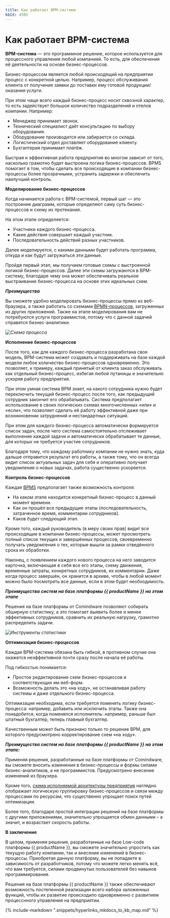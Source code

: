 ```yaml
---
title: Как работает BPM-система
kbId: 4585
---
```


# Как работает BPM-система

**BPM-система**  — это программное решение, которое используется для процессного управления любой компанией. То есть, для обеспечения её деятельности на основе бизнес-процессов.

Бизнес-процессом является любой происходящий на предприятии процесс с конкретной целью. Например, процесс обслуживания клиента от получения заявки до поставки ему готовой продукции/оказания услуги.

При этом чаще всего каждый бизнес-процесс носит сквозной характер, то есть задействует большое количество подразделений и отелов компании. Например:

- Менеджер принимает звонок.
- Технический специалист даёт консультацию по выбору оборудования.
- Оборудование производится или забирается со склада.
- Логистический отдел доставляет оборудование клиенту.
- Бухгалтерия принимает платёж.

Быстрая и эффективная работа предприятия во многом зависит от того, насколько грамотно будет выстроена логика бизнес-процессов. BPMS помогает в том, чтобы сделать все происходящие в компании бизнес-процессы более прозрачными, устранить задержки и обеспечить наилучший контроль.

**Моделирование бизнес-процессов**

Когда начинается работа с BPM-системой, первый шаг — это построение диаграмм, которые определяют саму суть бизнес-процессов и схему их протекания.

На этом этапе определяется:

- Участники каждого бизнес-процесса.
- Какие действия совершает каждый участник.
- Последовательность действий разных участников.

Далее моделируется, с какими данными будет работать программа, откуда и как будут загружаться эти данные.

Пройдя первый этап, мы получаем готовые схемы с выстроенной логикой бизнес-процессов. Далее эти схемы загружаются в BPM-систему, благодаря чему она может обеспечивать реальное выстраивание бизнес-процесса на основе этих идеальных схем.

***Преимущества***

Вы сможете удобно моделировать бизнес-процессы прямо из веб-браузера, а также работать со схемами [BPMN-процессов](https://www.comindware.ru/blog-bpmn-%D0%BF%D1%80%D0%BE%D1%86%D0%B5%D1%81%D1%81%D1%8B-%D0%BE%D1%81%D0%BD%D0%BE%D0%B2%D1%8B-%D0%BC%D0%BE%D0%B4%D0%B5%D0%BB%D0%B8%D1%80%D0%BE%D0%B2%D0%B0%D0%BD%D0%B8%D1%8F/), загруженных из других приложений. Также на этапе моделирования вам не потребуются услуги программистов, потому что с данной задачей справятся бизнес-аналитики.

_![Схема процесса](https://kb.comindware.ru/assets/art1.png)_

**Исполнение бизнес-процессов**

После того, как для каждого бизнес-процесса разработана своя модель, BPM-система может создавать и поддерживать на базе каждой модели любое количество бизнес-процессов одновременно. Это позволяет, к примеру, каждый принятый от клиента заказ обслуживать как отдельный бизнес-процесс, избегая любой путаницы и значительно ускоряя работу предприятия.

При этом умная система BPM знает, на какого сотрудника нужно будет переключить текущий бизнес-процесс после того, как предыдущий сотрудник закончит его обрабатывать. Система предполагает использование в своих логических схемах многочисленных «или» и «если», что позволяет сделать её работу эффективной даже при возникновении затруднений и нестандартных ситуаций.

При этом для каждого бизнес-процесса автоматически формируется список задач, после чего система самостоятельно отслеживает выполнение каждой задачи и автоматически обрабатывает те данные, для которых не требуется участие сотрудников.

Благодаря тому, что каждому работнику компании не нужно знать, куда дальше отправится результат его работы, а также тому, что он всегда видит список актуальных задач для себя и оперативно получает уведомления о новых задачах, работа существенно ускоряется.

**Контроль бизнес-процессов**

Каждая [BPMS](https://top10-bpm.ru/) предполагает также возможность контроля:

- На каком этапе находится конкретный бизнес-процесс в данный момент времени.
- Как он прошёл все предыдущие этапы (последовательность, затраченное время, комментарии сотрудников).
- Каков будет следующий этап.

Кроме того, каждый руководитель (в меру своих прав) видит все происходящие в компании бизнес-процессы, может просмотреть полный список текущих и завершённых процессов, своевременно получать уведомления о тех, которые вышли за рамки отведённого срока их обработки.

Наконец, с появлением каждого нового процесса на него заводится карточка, включающая в себя все его этапы, схему движения, временные затраты, конкретных сотрудников, их комментарии. Даже когда процесс завершён, он хранится в архиве, чтобы в любой момент можно было посмотреть все данные, если в этом будет необходимость.

***Преимущества систем на базе платформы {{ productName }} на этом этапе***

Решения на базе платформы от Comindware позволяют собирать обширную статистику, а это помогает выявить более и менее эффективных сотрудников, сравнить их реальную нагрузку, грамотно распределить задачи.

_![Инструменты статистики](https://kb.comindware.ru/assets/art3.png)_

**Оптимизация бизнес-процессов**

Каждая BPM-система обязана быть гибкой, в противном случае она окажется неэффективной почти сразу после начала её работы.

Под гибкостью понимается:

- Простое редактирование схем бизнес-процессов и соответствующих им веб-форм.
- Возможность делать это «на ходу», не останавливая работу системы и даже отдельного бизнес-процесса.

Оптимизация необходима, если требуется поменять логику бизнес-процесса: например, добавить или исключить этапы. Также она понадобится, когда поменялся исполнитель: например, раньше был штатный бухгалтер, теперь главный бухгалтер.

Качественным может быть признано только то решение BPM, для которого предусмотрено корректирование схем «на ходу».

***Преимущества систем на базе платформы {{ productName }} на этом этапе:***

Применяя решения, разработанные на базе платформы от Comindware, вы сможете вносить изменения в бизнес-процессы и формы силами бизнес-аналитиков, а не программистов. Предусмотрено внесение изменений из браузера.

Кроме того, [схема исполняемой архитектуры предприятия](https://www.comindware.ru/platform/architecture/) наглядно отображает логическую группировку бизнес-процессов и связи между процессами по ресурсам, что существенно упрощает поиск путей оптимизации.

Более того, благодаря простой интеграции решений на базе платформы с другими приложениями, значительно упрощается обмен данными – а значит, и возрастает скорость работы.

**В заключение**

В целом, применяя решения, разработанные на базе Low-code платформы {{ productName }}, вы сможете значительно упростить как текущую работу компании, так и внесение изменений в бизнес-процессы. Приобретая данную платформу, вы не попадаете в зависимость от разработчиков, потому что можете легко менять всё, что вам требуется, силами продвинутых пользователей без навыков программирования.

Решения на базе платформы {{ productName }} также обеспечивают возможность постепенной реализации всего набора заложенных функций, чтобы их развитие происходило одновременно с развитием процесснного управления на предприятии.

{% include-markdown ".snippets/hyperlinks_mkdocs_to_kb_map.md" %}
